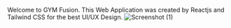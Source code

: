 Welcome to GYM Fusion. This Web Application was created by Reactjs and Tailwind CSS for the best UI/UX Design.
![Screenshot (1)](https://github.com/Luthando496/gym-fusion/assets/85494427/3a2835d4-064d-4e5c-9d76-05fae4292db9)
